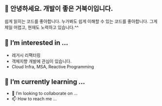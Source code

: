 ## 👋 안녕하세요. 개발이 좋은 거북이입니다.
쉽게 읽히는 코드를 좋아합니다.
누가봐도 쉽게 이해할 수 있는 코드를 좋아합니다.
그게 제일 어렵고, 현재도 노력하고 있습니다.^^
## 👀 I’m interested in ...
- 레거시 리팩터링
- 객체지향 개발에 관심이 있습니다.
- Cloud Infra, MSA, Reactive Programming
## 🌱 I’m currently learning ...
- 💞️ I’m looking to collaborate on ...
- 📫 How to reach me ...

<!---
jhya401/jhya401 is a ✨ special ✨ repository because its `README.md` (this file) appears on your GitHub profile.
You can click the Preview link to take a look at your changes.
--->
